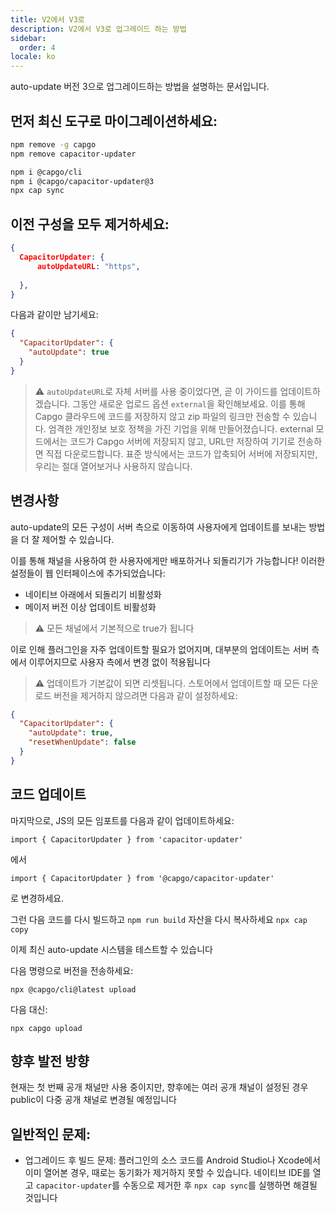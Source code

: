 ```yaml
---
title: V2에서 V3로
description: V2에서 V3로 업그레이드 하는 방법
sidebar:
  order: 4
locale: ko
---
```


auto-update 버전 3으로 업그레이드하는 방법을 설명하는 문서입니다.

## 먼저 최신 도구로 마이그레이션하세요:

```bash
npm remove -g capgo
npm remove capacitor-updater

npm i @capgo/cli
npm i @capgo/capacitor-updater@3
npx cap sync
```

## 이전 구성을 모두 제거하세요:

```json
{
  CapacitorUpdater: {
      autoUpdateURL: "https",
      
  },
}
```

다음과 같이만 남기세요:

```json
{
  "CapacitorUpdater": {
    "autoUpdate": true
  }
}
```

> ⚠️ `autoUpdateURL`로 자체 서버를 사용 중이었다면, 곧 이 가이드를 업데이트하겠습니다. 그동안 새로운 업로드 옵션 `external`을 확인해보세요. 이를 통해 Capgo 클라우드에 코드를 저장하지 않고 zip 파일의 링크만 전송할 수 있습니다. 엄격한 개인정보 보호 정책을 가진 기업을 위해 만들어졌습니다. external 모드에서는 코드가 Capgo 서버에 저장되지 않고, URL만 저장하여 기기로 전송하면 직접 다운로드합니다. 표준 방식에서는 코드가 압축되어 서버에 저장되지만, 우리는 절대 열어보거나 사용하지 않습니다.

## 변경사항

auto-update의 모든 구성이 서버 측으로 이동하여 사용자에게 업데이트를 보내는 방법을 더 잘 제어할 수 있습니다.

이를 통해 채널을 사용하여 한 사용자에게만 배포하거나 되돌리기가 가능합니다! 이러한 설정들이 웹 인터페이스에 추가되었습니다:

* 네이티브 아래에서 되돌리기 비활성화
* 메이저 버전 이상 업데이트 비활성화

> ⚠️ 모든 채널에서 기본적으로 true가 됩니다

이로 인해 플러그인을 자주 업데이트할 필요가 없어지며, 대부분의 업데이트는 서버 측에서 이루어지므로 사용자 측에서 변경 없이 적용됩니다

> ⚠️ 업데이트가 기본값이 되면 리셋됩니다. 스토어에서 업데이트할 때 모든 다운로드 버전을 제거하지 않으려면 다음과 같이 설정하세요:

```json
{
  "CapacitorUpdater": {
    "autoUpdate": true,
    "resetWhenUpdate": false
  }
}
```

## 코드 업데이트

마지막으로, JS의 모든 임포트를 다음과 같이 업데이트하세요:

```
import { CapacitorUpdater } from 'capacitor-updater'
```

에서

```
import { CapacitorUpdater } from '@capgo/capacitor-updater'
```

로 변경하세요.

그런 다음 코드를 다시 빌드하고 `npm run build` 자산을 다시 복사하세요 `npx cap copy`

이제 최신 auto-update 시스템을 테스트할 수 있습니다

다음 명령으로 버전을 전송하세요:

```
npx @capgo/cli@latest upload
```

다음 대신:

```
npx capgo upload
```

## 향후 발전 방향

현재는 첫 번째 공개 채널만 사용 중이지만, 향후에는 여러 공개 채널이 설정된 경우 public이 다중 공개 채널로 변경될 예정입니다

## 일반적인 문제:

* 업그레이드 후 빌드 문제: 플러그인의 소스 코드를 Android Studio나 Xcode에서 이미 열어본 경우, 때로는 동기화가 제거하지 못할 수 있습니다. 네이티브 IDE를 열고 `capacitor-updater`를 수동으로 제거한 후 `npx cap sync`를 실행하면 해결될 것입니다